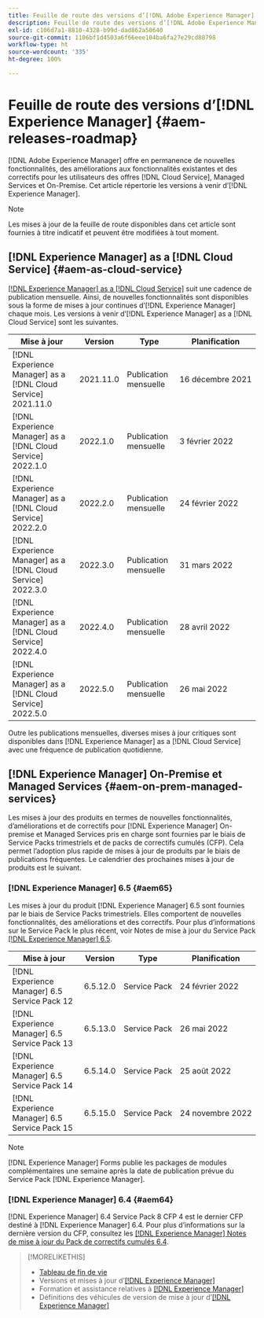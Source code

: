 ```yaml
---
title: Feuille de route des versions d’[!DNL Adobe Experience Manager]
description: Feuille de route des versions d’[!DNL Adobe Experience Manager]
exl-id: c106d7a1-8810-4328-b99d-dad862a50640
source-git-commit: 1106bf1d4503a6f66eee104ba6fa27e29cd88798
workflow-type: ht
source-wordcount: '335'
ht-degree: 100%

---
```


# Feuille de route des versions d’[!DNL Experience Manager] {#aem-releases-roadmap}

[!DNL Adobe Experience Manager] offre en permanence de nouvelles fonctionnalités, des améliorations aux fonctionnalités existantes et des correctifs pour les utilisateurs des offres [!DNL Cloud Service], Managed Services et On-Premise. Cet article répertorie les versions à venir d’[!DNL Experience Manager].

>[!NOTE]
>
>Les mises à jour de la feuille de route disponibles dans cet article sont fournies à titre indicatif et peuvent être modifiées à tout moment.

## [!DNL Experience Manager] as a [!DNL Cloud Service] {#aem-as-cloud-service}

[[!DNL Experience Manager] as a  [!DNL Cloud Service]](https://experienceleague.adobe.com/docs/experience-manager-cloud-service/release-notes/home.html?lang=fr) suit une cadence de publication mensuelle. Ainsi, de nouvelles fonctionnalités sont disponibles sous la forme de mises à jour continues d’[!DNL Experience Manager] chaque mois. Les versions à venir d’[!DNL Experience Manager] as a [!DNL Cloud Service] sont les suivantes.

| Mise à jour | Version | Type | Planification |
|---|---|---|---|
| [!DNL Experience Manager] as a [!DNL Cloud Service] 2021.11.0 | 2021.11.0 | Publication mensuelle | 16 décembre 2021 |
| [!DNL Experience Manager] as a [!DNL Cloud Service] 2022.1.0 | 2022.1.0 | Publication mensuelle | 3 février 2022 |
| [!DNL Experience Manager] as a [!DNL Cloud Service] 2022.2.0 | 2022.2.0 | Publication mensuelle | 24 février 2022 |
| [!DNL Experience Manager] as a [!DNL Cloud Service] 2022.3.0 | 2022.3.0 | Publication mensuelle | 31 mars 2022 |
| [!DNL Experience Manager] as a [!DNL Cloud Service] 2022.4.0 | 2022.4.0 | Publication mensuelle | 28 avril 2022 |
| [!DNL Experience Manager] as a [!DNL Cloud Service] 2022.5.0 | 2022.5.0 | Publication mensuelle | 26 mai 2022 |

Outre les publications mensuelles, diverses mises à jour critiques sont disponibles dans [!DNL Experience Manager] as a [!DNL Cloud Service] avec une fréquence de publication quotidienne.

## [!DNL Experience Manager] On-Premise et Managed Services {#aem-on-prem-managed-services}

Les mises à jour des produits en termes de nouvelles fonctionnalités, d’améliorations et de correctifs pour [!DNL Experience Manager] On-premise et Managed Services pris en charge sont fournies par le biais de Service Packs trimestriels et de packs de correctifs cumulés (CFP). Cela permet l’adoption plus rapide de mises à jour de produits par le biais de publications fréquentes. Le calendrier des prochaines mises à jour de produits est le suivant.

### [!DNL Experience Manager] 6.5 {#aem65}

Les mises à jour du produit [!DNL Experience Manager] 6.5 sont fournies par le biais de Service Packs trimestriels. Elles comportent de nouvelles fonctionnalités, des améliorations et des correctifs. Pour plus d’informations sur le Service Pack le plus récent, voir Notes de mise à jour du Service Pack [[!DNL Experience Manager]  6.5](https://experienceleague.adobe.com/docs/experience-manager-65/release-notes/service-pack/sp-release-notes.html?lang=fr).

| Mise à jour | Version | Type | Planification |
|---|---|---|---|
| [!DNL Experience Manager] 6.5 Service Pack 12 | 6.5.12.0 | Service Pack | 24 février 2022 |
| [!DNL Experience Manager] 6.5 Service Pack 13 | 6.5.13.0 | Service Pack | 26 mai 2022 |
| [!DNL Experience Manager] 6.5 Service Pack 14 | 6.5.14.0 | Service Pack | 25 août 2022 |
| [!DNL Experience Manager] 6.5 Service Pack 15 | 6.5.15.0 | Service Pack | 24 novembre 2022 |


>[!NOTE]
>
>[!DNL Experience Manager] Forms publie les packages de modules complémentaires une semaine après la date de publication prévue du Service Pack [!DNL Experience Manager].

### [!DNL Experience Manager] 6.4 {#aem64}

[!DNL Experience Manager] 6.4 Service Pack 8 CFP 4 est le dernier CFP destiné à [!DNL Experience Manager] 6.4. Pour plus d’informations sur la dernière version du CFP, consultez les [[!DNL Experience Manager] Notes de mise à jour du Pack de correctifs cumulés 6.4](https://experienceleague.adobe.com/docs/experience-manager-64/release-notes/cfp-release-notes.html?lang=fr).

>[!MORELIKETHIS]
>
>* [Tableau de fin de vie](https://helpx.adobe.com/fr/support/programs/eol-matrix.html)
>* Versions et mises à jour d’[[!DNL Experience Manager] ](https://experienceleague.adobe.com/docs/experience-manager-release-information/aem-release-updates/aem-releases-updates.html?lang=fr)
>* Formation et assistance relatives à [[!DNL Experience Manager] ](https://experienceleague.adobe.com/docs/experience-manager-cloud-service.html?lang=fr)
>* Définitions des véhicules de version de mise à jour d’[[!DNL Experience Manager] ](/help/update-release-vehicle-definitions.md)

